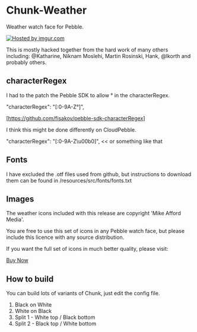 Chunk-Weather
=============

Weather watch face for Pebble.

<a href="http://imgur.com/mSByofK"><img src="http://i.imgur.com/mSByofK.png" title="Hosted by imgur.com"/></a>

This is mostly hacked together from the hard work of many others including: @Katharine, Niknam Moslehi, Martin Rosinski, Hank, @lkorth and probably others.


characterRegex
-------------

I had to the patch the Pebble SDK to allow &deg; in the characterRegex. 

"characterRegex": "[:0-9A-Z&deg;]",

[https://github.com/fisakov/pebble-sdk-characterRegex]

I think this might be done differently on CloudPebble.

"characterRegex": "[:0-9A-Z\u00b0]",  << or something like that

Fonts
-------------

I have excluded the .otf files used from github, but instructions to download them can be found in /resources/src/fonts/fonts.txt

Images
-------------

The weather icons included with this release are copyright 'Mike Afford Media'.

You are free to use this set of icons in any Pebble watch face, but please include this licence with any source distribution.

If you want the full set of icons in much better quality, please visit:

[Buy Now](http://www.mikeafford.com/store/index.html)


How to build
-------------

You can build lots of variants of Chunk, just edit the config file.

1. Black on White 
2. White on Black
3. Split 1 - White top / Black bottom     
4. Split 2 - Black top / White bottom
